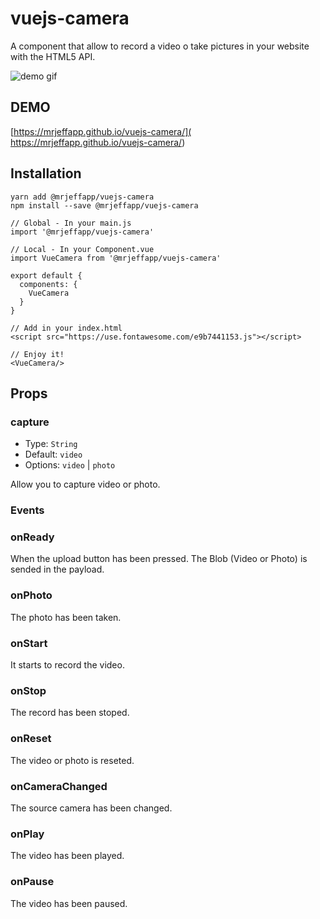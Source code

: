 # vuejs-camera
A component that allow to record a video o take pictures in your website with the HTML5 API.

![demo gif](https://github.com/juandiegombr/vuejs-camera/blob/master/demo.gif?raw=true)


## DEMO

[https://mrjeffapp.github.io/vuejs-camera/]( https://mrjeffapp.github.io/vuejs-camera/)


## Installation
```
yarn add @mrjeffapp/vuejs-camera
npm install --save @mrjeffapp/vuejs-camera
```

```
// Global - In your main.js
import '@mrjeffapp/vuejs-camera'

// Local - In your Component.vue
import VueCamera from '@mrjeffapp/vuejs-camera'

export default {
  components: {
    VueCamera
  }
}
```
```
// Add in your index.html
<script src="https://use.fontawesome.com/e9b7441153.js"></script>
```

```
// Enjoy it!
<VueCamera/>
```

## Props

### capture

- Type: `String`
- Default: `video` 
- Options: `video` | `photo`

Allow you to capture video or photo.

### Events

### onReady

When the upload button has been pressed. The Blob (Video or Photo) is sended in the payload.

### onPhoto

The photo has been taken.

### onStart

It starts to record the video.

### onStop

The record has been stoped.

### onReset

The video or photo is reseted.

### onCameraChanged

The source camera has been changed.

### onPlay

The video has been played.

### onPause

The video has been paused.

